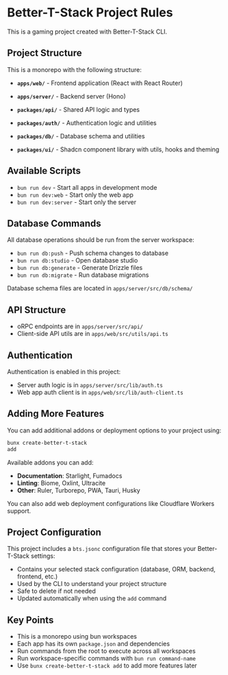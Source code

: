 # Better-T-Stack Project Rules

This is a gaming project created with Better-T-Stack CLI.

## Project Structure

This is a monorepo with the following structure:

- **`apps/web/`** - Frontend application (React with React Router)

- **`apps/server/`** - Backend server (Hono)

- **`packages/api/`** - Shared API logic and types
- **`packages/auth/`** - Authentication logic and utilities
- **`packages/db/`** - Database schema and utilities
- **`packages/ui/`** - Shadcn component library with utils, hooks and theming

## Available Scripts

- `bun run dev` - Start all apps in development mode
- `bun run dev:web` - Start only the web app
- `bun run dev:server` - Start only the server

## Database Commands

All database operations should be run from the server workspace:

- `bun run db:push` - Push schema changes to database
- `bun run db:studio` - Open database studio
- `bun run db:generate` - Generate Drizzle files
- `bun run db:migrate` - Run database migrations

Database schema files are located in `apps/server/src/db/schema/`

## API Structure

- oRPC endpoints are in `apps/server/src/api/`
- Client-side API utils are in `apps/web/src/utils/api.ts`

## Authentication

Authentication is enabled in this project:

- Server auth logic is in `apps/server/src/lib/auth.ts`
- Web app auth client is in `apps/web/src/lib/auth-client.ts`

## Adding More Features

You can add additional addons or deployment options to your project using:

```bash
bunx create-better-t-stack
add
```

Available addons you can add:

- **Documentation**: Starlight, Fumadocs
- **Linting**: Biome, Oxlint, Ultracite
- **Other**: Ruler, Turborepo, PWA, Tauri, Husky

You can also add web deployment configurations like Cloudflare Workers support.

## Project Configuration

This project includes a `bts.jsonc` configuration file that stores your
Better-T-Stack settings:

- Contains your selected stack configuration (database, ORM, backend, frontend,
  etc.)
- Used by the CLI to understand your project structure
- Safe to delete if not needed
- Updated automatically when using the `add` command

## Key Points

- This is a monorepo using bun workspaces
- Each app has its own `package.json` and dependencies
- Run commands from the root to execute across all workspaces
- Run workspace-specific commands with `bun run command-name`
- Use `bunx
create-better-t-stack add` to add more features later
